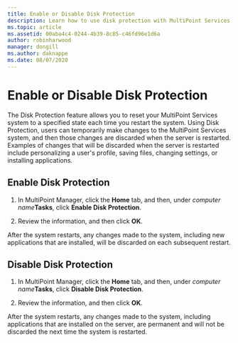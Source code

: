 ```yaml
---
title: Enable or Disable Disk Protection
description: Learn how to use disk protection with MultiPoint Services
ms.topic: article
ms.assetid: 00aba4c4-0244-4b39-8c85-c46fd96e1d6a
author: robinharwood
manager: dongill
ms.author: daknappe
ms.date: 08/07/2020
---
```

# Enable or Disable Disk Protection
The Disk Protection feature allows you to reset your MultiPoint Services system to a specified state each time you restart the system. Using Disk Protection, users can temporarily make changes to the MultiPoint Services system, and then those changes are discarded when the server is restarted. Examples of changes that will be discarded when the server is restarted include personalizing a user's profile, saving files, changing settings, or installing applications.

## Enable Disk Protection

1.  In MultiPoint Manager, click the **Home** tab, and then, under *computer name***Tasks**, click **Enable Disk Protection**.

2.  Review the information, and then click **OK**.

After the system restarts, any changes made to the system, including new applications that are installed, will be discarded on each subsequent restart.

## Disable Disk Protection

1.  In MultiPoint Manager, click the **Home** tab, and then, under *computer name***Tasks**, click **Disable Disk Protection**.

2.  Review the information, and then click **OK**.

After the system restarts, any changes made to the system, including applications that are installed on the server, are permanent and will not be discarded the next time the system is restarted.

